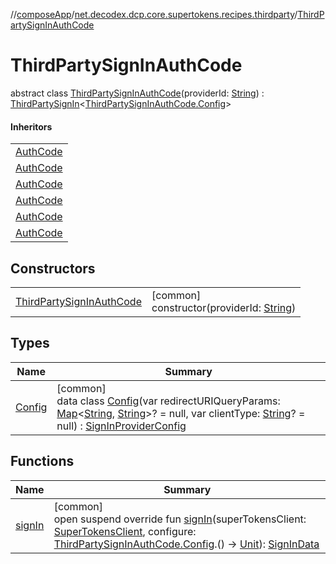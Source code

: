 //[composeApp](../../../index.md)/[net.decodex.dcp.core.supertokens.recipes.thirdparty](../index.md)/[ThirdPartySignInAuthCode](index.md)

# ThirdPartySignInAuthCode

abstract class [ThirdPartySignInAuthCode](index.md)(providerId: [String](https://kotlinlang.org/api/latest/jvm/stdlib/kotlin/-string/index.html)) : [ThirdPartySignIn](../-third-party-sign-in/index.md)&lt;[ThirdPartySignInAuthCode.Config](-config/index.md)&gt; 

#### Inheritors

| |
|---|
| [AuthCode](../../net.decodex.dcp.core.supertokens.recipes.thirdparty.providers/-apple/-auth-code/index.md) |
| [AuthCode](../../net.decodex.dcp.core.supertokens.recipes.thirdparty.providers/-bitbucket/-auth-code/index.md) |
| [AuthCode](../../net.decodex.dcp.core.supertokens.recipes.thirdparty.providers/-facebook/-auth-code/index.md) |
| [AuthCode](../../net.decodex.dcp.core.supertokens.recipes.thirdparty.providers/-git-hub/-auth-code/index.md) |
| [AuthCode](../../net.decodex.dcp.core.supertokens.recipes.thirdparty.providers/-git-lab/-auth-code/index.md) |
| [AuthCode](../../net.decodex.dcp.core.supertokens.recipes.thirdparty.providers/-google/-auth-code/index.md) |

## Constructors

| | |
|---|---|
| [ThirdPartySignInAuthCode](-third-party-sign-in-auth-code.md) | [common]<br>constructor(providerId: [String](https://kotlinlang.org/api/latest/jvm/stdlib/kotlin/-string/index.html)) |

## Types

| Name | Summary |
|---|---|
| [Config](-config/index.md) | [common]<br>data class [Config](-config/index.md)(var redirectURIQueryParams: [Map](https://kotlinlang.org/api/latest/jvm/stdlib/kotlin.collections/-map/index.html)&lt;[String](https://kotlinlang.org/api/latest/jvm/stdlib/kotlin/-string/index.html), [String](https://kotlinlang.org/api/latest/jvm/stdlib/kotlin/-string/index.html)&gt;? = null, var clientType: [String](https://kotlinlang.org/api/latest/jvm/stdlib/kotlin/-string/index.html)? = null) : [SignInProviderConfig](../../net.decodex.dcp.core.supertokens.handlers/-sign-in-provider-config/index.md) |

## Functions

| Name | Summary |
|---|---|
| [signIn](sign-in.md) | [common]<br>open suspend override fun [signIn](sign-in.md)(superTokensClient: [SuperTokensClient](../../net.decodex.dcp.core.supertokens/-super-tokens-client/index.md), configure: [ThirdPartySignInAuthCode.Config](-config/index.md).() -&gt; [Unit](https://kotlinlang.org/api/latest/jvm/stdlib/kotlin/-unit/index.html)): [SignInData](../../net.decodex.dcp.core.supertokens.models/-sign-in-data/index.md) |

